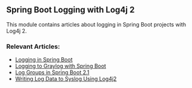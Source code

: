 ## Spring Boot Logging with Log4j 2

This module contains articles about logging in Spring Boot projects with Log4j 2.

### Relevant Articles: 
- [Logging in Spring Boot](https://www.baeldung.com/spring-boot-logging)
- [Logging to Graylog with Spring Boot](https://www.baeldung.com/graylog-with-spring-boot)
- [Log Groups in Spring Boot 2.1](https://www.baeldung.com/spring-boot-log-groups)
- [Writing Log Data to Syslog Using Log4j2](https://www.baeldung.com/log4j-to-syslog)

